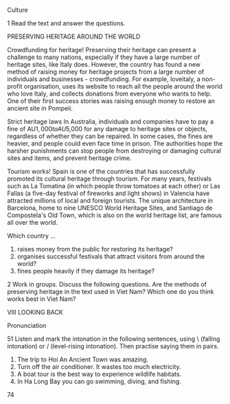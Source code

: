 Culture

1 Read the text and answer the questions.

PRESERVING HERITAGE AROUND THE WORLD

Crowdfunding for heritage!
Preserving their heritage can present a challenge to many nations, especially if they have a large number of heritage sites, like Italy does. However, the country has found a new method of raising money for heritage projects from a large number of individuals and businesses - crowdfunding. For example, loveitaly, a non-profit organisation, uses its website to reach all the people around the world who love Italy, and collects donations from everyone who wants to help. One of their first success stories was raising enough money to restore an ancient site in Pompeii.

Strict heritage laws
In Australia, individuals and companies have to pay a fine of AU$1,000 to AU$5,000 for any damage to heritage sites or objects, regardless of whether they can be repaired. In some cases, the fines are heavier, and people could even face time in prison. The authorities hope the harsher punishments can stop people from destroying or damaging cultural sites and items, and prevent heritage crime.

Tourism works!
Spain is one of the countries that has successfully promoted its cultural heritage through tourism. For many years, festivals such as La Tomatina (in which people throw tomatoes at each other) or Las Fallas (a five-day festival of fireworks and light shows) in Valencia have attracted millions of local and foreign tourists. The unique architecture in Barcelona, home to nine UNESCO World Heritage Sites, and Santiago de Compostela's Old Town, which is also on the world heritage list, are famous all over the world.

Which country ...
1. raises money from the public for restoring its heritage?
2. organises successful festivals that attract visitors from around the world?
3. fines people heavily if they damage its heritage?

2 Work in groups. Discuss the following questions.
Are the methods of preserving heritage in the text used in Viet Nam?
Which one do you think works best in Viet Nam?

VIII LOOKING BACK

Pronunciation

51 Listen and mark the intonation in the following sentences, using \ (falling intonation) or / (level-rising intonation). Then practise saying them in pairs.

1. The trip to Hoi An Ancient Town was amazing.
2. Turn off the air conditioner. It wastes too much electricity.
3. A boat tour is the best way to experience wildlife habitats.
4. In Ha Long Bay you can go swimming, diving, and fishing.

74